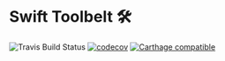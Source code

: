 # Swift Toolbelt 🛠

![Travis Build Status](https://travis-ci.org/pxlshpr/toolbelt.svg?branch=master) [![codecov](https://codecov.io/gh/pxlshpr/toolbelt/branch/master/graph/badge.svg)](https://codecov.io/gh/pxlshpr/toolbelt) [![Carthage compatible](https://img.shields.io/badge/Carthage-compatible-4BC51D.svg?style=flat)](https://github.com/Carthage/Carthage)
